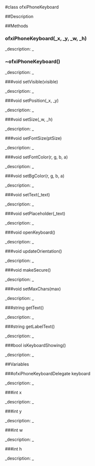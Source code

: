 #class ofxiPhoneKeyboard


##Description





##Methods



### ofxiPhoneKeyboard(_x, _y, _w, _h)

<!--

_syntax: ofxiPhoneKeyboard(_x, _y, _w, _h)_

_name: ofxiPhoneKeyboard_

_returns: _

_returns_description: _

_parameters: int _x, int _y, int _w, int _h_

_access: public_

_version_started: 007_

_version_deprecated: _

_summary: _

_constant: False_

_static: no_

_visible: True_

_advanced: False_



-->

_description: _







### ~ofxiPhoneKeyboard()

<!--

_syntax: ~ofxiPhoneKeyboard()_

_name: ~ofxiPhoneKeyboard_

_returns: _

_returns_description: _

_parameters: _

_access: public_

_version_started: 007_

_version_deprecated: _

_summary: _

_constant: False_

_static: no_

_visible: True_

_advanced: False_



-->

_description: _







###void setVisible(visible)

<!--

_syntax: setVisible(visible)_

_name: setVisible_

_returns: void_

_returns_description: _

_parameters: bool visible_

_access: public_

_version_started: 007_

_version_deprecated: _

_summary: _

_constant: False_

_static: no_

_visible: True_

_advanced: False_



-->

_description: _







###void setPosition(_x, _y)

<!--

_syntax: setPosition(_x, _y)_

_name: setPosition_

_returns: void_

_returns_description: _

_parameters: int _x, int _y_

_access: public_

_version_started: 007_

_version_deprecated: _

_summary: _

_constant: False_

_static: no_

_visible: True_

_advanced: False_



-->

_description: _







###void setSize(_w, _h)

<!--

_syntax: setSize(_w, _h)_

_name: setSize_

_returns: void_

_returns_description: _

_parameters: int _w, int _h_

_access: public_

_version_started: 007_

_version_deprecated: _

_summary: _

_constant: False_

_static: no_

_visible: True_

_advanced: False_



-->

_description: _







###void setFontSize(ptSize)

<!--

_syntax: setFontSize(ptSize)_

_name: setFontSize_

_returns: void_

_returns_description: _

_parameters: int ptSize_

_access: public_

_version_started: 007_

_version_deprecated: _

_summary: _

_constant: False_

_static: no_

_visible: True_

_advanced: False_



-->

_description: _







###void setFontColor(r, g, b, a)

<!--

_syntax: setFontColor(r, g, b, a)_

_name: setFontColor_

_returns: void_

_returns_description: _

_parameters: int r, int g, int b, int a_

_access: public_

_version_started: 007_

_version_deprecated: _

_summary: _

_constant: False_

_static: no_

_visible: True_

_advanced: False_



-->

_description: _







###void setBgColor(r, g, b, a)

<!--

_syntax: setBgColor(r, g, b, a)_

_name: setBgColor_

_returns: void_

_returns_description: _

_parameters: int r, int g, int b, int a_

_access: public_

_version_started: 007_

_version_deprecated: _

_summary: _

_constant: False_

_static: no_

_visible: True_

_advanced: False_



-->

_description: _







###void setText(_text)

<!--

_syntax: setText(_text)_

_name: setText_

_returns: void_

_returns_description: _

_parameters: string _text_

_access: public_

_version_started: 007_

_version_deprecated: _

_summary: _

_constant: False_

_static: no_

_visible: True_

_advanced: False_



-->

_description: _







###void setPlaceholder(_text)

<!--

_syntax: setPlaceholder(_text)_

_name: setPlaceholder_

_returns: void_

_returns_description: _

_parameters: string _text_

_access: public_

_version_started: 007_

_version_deprecated: _

_summary: _

_constant: False_

_static: no_

_visible: True_

_advanced: False_



-->

_description: _







###void openKeyboard()

<!--

_syntax: openKeyboard()_

_name: openKeyboard_

_returns: void_

_returns_description: _

_parameters: _

_access: public_

_version_started: 007_

_version_deprecated: _

_summary: _

_constant: False_

_static: no_

_visible: True_

_advanced: False_



-->

_description: _







###void updateOrientation()

<!--

_syntax: updateOrientation()_

_name: updateOrientation_

_returns: void_

_returns_description: _

_parameters: _

_access: public_

_version_started: 007_

_version_deprecated: _

_summary: _

_constant: False_

_static: no_

_visible: True_

_advanced: False_



-->

_description: _







###void makeSecure()

<!--

_syntax: makeSecure()_

_name: makeSecure_

_returns: void_

_returns_description: _

_parameters: _

_access: public_

_version_started: 007_

_version_deprecated: _

_summary: _

_constant: False_

_static: no_

_visible: True_

_advanced: False_



-->

_description: _







###void setMaxChars(max)

<!--

_syntax: setMaxChars(max)_

_name: setMaxChars_

_returns: void_

_returns_description: _

_parameters: int max_

_access: public_

_version_started: 007_

_version_deprecated: _

_summary: _

_constant: False_

_static: no_

_visible: True_

_advanced: False_



-->

_description: _







###string getText()

<!--

_syntax: getText()_

_name: getText_

_returns: string_

_returns_description: _

_parameters: _

_access: public_

_version_started: 007_

_version_deprecated: _

_summary: _

_constant: False_

_static: no_

_visible: True_

_advanced: False_



-->

_description: _







###string getLabelText()

<!--

_syntax: getLabelText()_

_name: getLabelText_

_returns: string_

_returns_description: _

_parameters: _

_access: public_

_version_started: 007_

_version_deprecated: _

_summary: _

_constant: False_

_static: no_

_visible: True_

_advanced: False_



-->

_description: _







###bool isKeyboardShowing()

<!--

_syntax: isKeyboardShowing()_

_name: isKeyboardShowing_

_returns: bool_

_returns_description: _

_parameters: _

_access: public_

_version_started: 007_

_version_deprecated: _

_summary: _

_constant: False_

_static: no_

_visible: True_

_advanced: False_



-->

_description: _







##Variables



###ofxiPhoneKeyboardDelegate keyboard

<!--

_name: keyboard_

_type: ofxiPhoneKeyboardDelegate_

_access: protected_

_version_started: 007_

_version_deprecated: _

_summary: _

_visible: True_

_constant: True_

_advanced: False_



-->

_description: _







###int x

<!--

_name: x_

_type: int_

_access: protected_

_version_started: 007_

_version_deprecated: _

_summary: _

_visible: True_

_constant: True_

_advanced: False_



-->

_description: _







###int y

<!--

_name: y_

_type: int_

_access: protected_

_version_started: 007_

_version_deprecated: _

_summary: _

_visible: True_

_constant: True_

_advanced: False_



-->

_description: _







###int w

<!--

_name: w_

_type: int_

_access: protected_

_version_started: 007_

_version_deprecated: _

_summary: _

_visible: True_

_constant: True_

_advanced: False_



-->

_description: _







###int h

<!--

_name: h_

_type: int_

_access: protected_

_version_started: 007_

_version_deprecated: _

_summary: _

_visible: True_

_constant: True_

_advanced: False_



-->

_description: _







